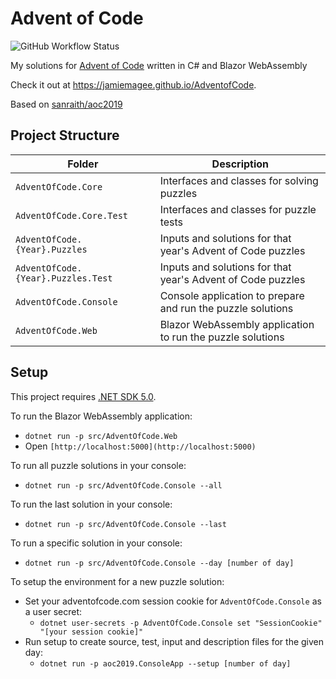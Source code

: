 # Advent of Code

![GitHub Workflow Status](https://img.shields.io/github/workflow/status/JamieMagee/AdventOfCode/GitHub%20Pages?style=for-the-badge)

My solutions for [Advent of Code](https://adventofcode.com/) written in C# and Blazor WebAssembly

Check it out at https://jamiemagee.github.io/AdventofCode.

Based on [sanraith/aoc2019](https://github.com/sanraith/aoc2019)

## Project Structure

| Folder                             | Description                                                 |
|------------------------------------|-------------------------------------------------------------|
| `AdventOfCode.Core`                | Interfaces and classes for solving puzzles                  |
| `AdventOfCode.Core.Test`           | Interfaces and classes for puzzle tests                     |
| `AdventOfCode.{Year}.Puzzles`      | Inputs and solutions for that year's Advent of Code puzzles |
| `AdventOfCode.{Year}.Puzzles.Test` | Inputs and solutions for that year's Advent of Code puzzles |
| `AdventOfCode.Console`             | Console application to prepare and run the puzzle solutions |
| `AdventOfCode.Web`                 | Blazor WebAssembly application to run the puzzle solutions  |

## Setup

This project requires [.NET SDK 5.0](https://dotnet.microsoft.com/download/dotnet/5.0).

To run the Blazor WebAssembly application:

- `dotnet run -p src/AdventOfCode.Web`
- Open `[http://localhost:5000](http://localhost:5000)`

To run all puzzle solutions in your console:

- `dotnet run -p src/AdventOfCode.Console --all`

To run the last solution in your console:

- `dotnet run -p src/AdventOfCode.Console --last`

To run a specific solution in your console:

- `dotnet run -p src/AdventOfCode.Console --day [number of day]`

To setup the environment for a new puzzle solution:

- Set your adventofcode.com session cookie for `AdventOfCode.Console` as a user secret:
    - `dotnet user-secrets -p AdventOfCode.Console set "SessionCookie" "[your session cookie]"`
- Run setup to create source, test, input and description files for the given day:
    - `dotnet run -p aoc2019.ConsoleApp --setup [number of day]`